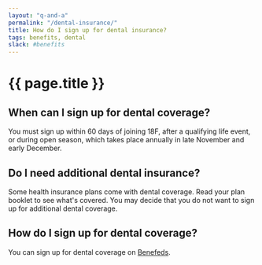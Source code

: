 ```yaml
---
layout: "q-and-a"
permalink: "/dental-insurance/"
title: How do I sign up for dental insurance?
tags: benefits, dental
slack: #benefits
---
```

# {{ page.title }}


## When can I sign up for dental coverage?

You must sign up within 60 days of joining 18F, after a qualifying life event, or during open season, which takes place annually in late November and early December.

## Do I need additional dental insurance?

Some health insurance plans come with dental coverage. Read your plan booklet to see what's covered. You may decide that you do not want to sign up for additional dental coverage.

## How do I sign up for dental coverage?

You can sign up for dental coverage on [Benefeds](https://www.benefeds.com/).
